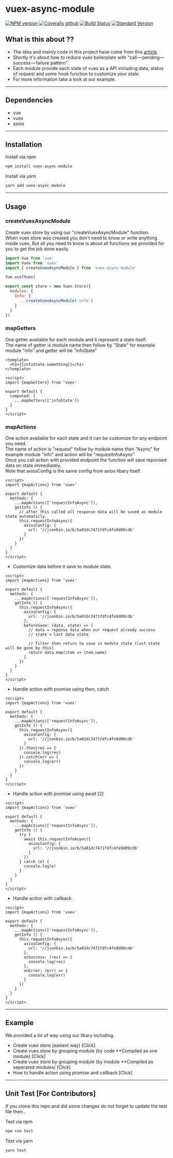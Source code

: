 # vuex-async-module

[![NPM version](https://img.shields.io/npm/v/vuex-async-module.svg)](https://www.npmjs.com/package/vuex-async-module)
[![Coveralls github](https://img.shields.io/coveralls/github/Sellsuki/vuex-async-module.svg)](https://coveralls.io/github/Sellsuki/vuex-async-module?branch=master)
[![Build Status](https://travis-ci.org/Sellsuki/vuex-async-module.svg?branch=master)](https://travis-ci.org/Sellsuki/vuex-async-module)
[![Standard Version](https://img.shields.io/badge/release-standard%20version-brightgreen.svg)](https://github.com/conventional-changelog/standard-version)

## What is this about ??
* The idea and mainly code in this project have come from this [article](https://medium.com/@lachlanmiller_52885/reducing-vuex-boilerplate-for-ajax-calls-1cd4a74cef26).
* Shortly it's about how to reduce vuex boilerplate with "call — pending — success — failure pattern".
* Each module provide each state of vuex as a API including data, status of request and some hook function to customize your state.
* For more information take a look at our example.

----------------------------------------
## Dependencies
* vue
* vuex
* axios

----------------------------------------

## Installation
Install via npm

```bash
npm install vuex-async-module
```

Install via yarn

```bash
yarn add vuex-async-module
```

----------------------------------------
## Usage
### createVuexAsyncModule
Create vuex store by using our "createVuexAsyncModule" function.<br />
When vuex store was created you don't need to know or write anything inside vuex, But all you need to know is about all functions we provided for you to get the job done easily.

```js
import Vue from 'vue'
import Vuex from 'vuex'
import { createVuexAsyncModule } from 'vuex-async-module'

Vue.use(Vuex)

export const store = new Vuex.Store({
  modules: {
    Info: {
      ...createVuexAsyncModule('info')
    }
  }
})
```

### mapGetters
One getter available for each module and it represent a state itself.<br />
The name of getter is module name then follow by "State" for example module "info" and getter will be "infoState"

```vue
<template>
  <h1>{{infoState.something}}</h1>
</template>

<script>
import {mapGetters} from 'vuex'

export default {
  computed: {
    ...mapGetters(['infoState'])
  }
}
</script>
```

### mapActions
One action available for each state and it can be customize for any endpoint you need.<br />
The name of action is "request" follow by module name then "Async" for example module "info" and action will be "requestInfoAsync"<br />
Once you call action with provided endpoint the function will save reponsed data on state immediately.<br />
Note that axiosConfig is the same config from axios libary itself.

```vue
<script>
import {mapActions} from 'vuex'

export default {
  methods: {
    ...mapActions(['requestInfoAsync']),
    getInfo () {
      // after this called all response data will be saved as module state automaticly.
      this.requestInfoAsync({
        axiosConfig: {
          url: '//jsonbin.io/b/5a01dc7471fdfc4fe9d09cdb'
        }
      })
    }
  }
}
</script>
```

* Customize data before it save to module state.
```vue
<script>
import {mapActions} from 'vuex'

export default {
  methods: {
    ...mapActions(['requestInfoAsync']),
    getInfo () {
      this.requestInfoAsync({
        axiosConfig: {
          url: '//jsonbin.io/b/5a01dc7471fdfc4fe9d09cdb'
        },
        beforeSave: (data, state) => {
          // data = reponse data when our request already success
          // state = last data state

          // filter then return to save in module state (last state will be gone by this)
          return data.map(item => item.name)
        }
      })
    }
  }
}
</script>
```

* Handle action with promise using then, catch
```vue
<script>
import {mapActions} from 'vuex'

export default {
  methods: {
    ...mapActions(['requestInfoAsync']),
    getInfo () {
      this.requestInfoAsync({
        axiosConfig: {
          url: '//jsonbin.io/b/5a01dc7471fdfc4fe9d09cdb'
        }
      }).then(res => {
        console.log(res)
      }).catch(err => {
        console.log(err)
      })
    }
  }
}
</script>
```

* Handle action with promise using await [2]
```vue
<script>
import {mapActions} from 'vuex'

export default {
  methods: {
    ...mapActions(['requestInfoAsync']),
    getInfo () {
      try {
        await this.requestInfoAsync({
          axiosConfig: {
            url: '//jsonbin.io/b/5a01dc7471fdfc4fe9d09cdb'
          }
        })
      } catch (e) {
        console.log(e)
      }
    }
  }
}
</script>
```

* Handle action with callback
```vue
<script>
import {mapActions} from 'vuex'

export default {
  methods: {
    ...mapActions(['requestInfoAsync']),
    getInfo () {
      this.requestInfoAsync({
        axiosConfig: {
          url: '//jsonbin.io/b/5a01dc7471fdfc4fe9d09cdb'
        },
        onSuccess: (res) => {
          console.log(res)
        },
        onError: (err) => {
          console.log(err)
        }
      })
    }
  }
}
</script>
```

----------------------------------------
## Example

We provided a lot of way using our libary including.<br />
* Create vuex store (easiest way) [Click]
* Create vuex store by grouping module (by code **Compiled as one module) [Click]
* Create vuex store by grouping module (by module **Compiled as seperated modules) [Click]
* How to handle action using promise and callback [Click]

----------------------------------------
## Unit Test [For Contributors]

If you clone this repo and did some changes do not forget to update the test file then..

Test via npm

```bash
npm run test
```

Test via yarn

```bash
yarn test
```
